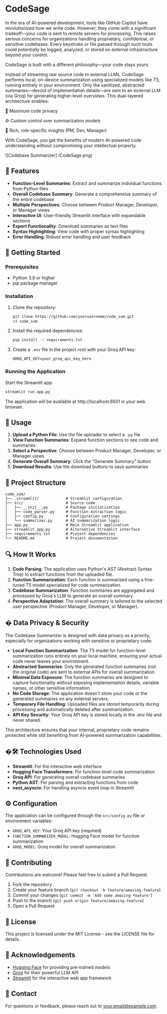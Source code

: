 # CodeSage

In the era of AI-powered development, tools like GitHub Copilot have revolutionized how we write code. However, they come with a significant tradeoff—your code is sent to remote servers for processing. This raises serious concerns for organizations handling proprietary, confidential, or sensitive codebases. Every keystroke or file passed through such tools could potentially be logged, analyzed, or stored on external infrastructure beyond your control.

CodeSage is built with a different philosophy—your code stays yours.

Instead of streaming raw source code to external LLMs, CodeSage performs local, on-device summarization using specialized models like T5, running entirely in your environment. Only the sanitized, abstracted summaries—devoid of implementation details—are sent to an external LLM (via Groq) for generating higher-level overviews. This dual-layered architecture enables:

🔐 Maximum code privacy

⚙️ Custom control over summarization models

🧠 Rich, role-specific insights (PM, Dev, Manager)

With CodeSage, you get the benefits of modern AI-powered code understanding without compromising your intellectual property.

![Codebase Summarizer] (CodeSage.png)

## 🌟 Features

- **Function-Level Summaries**: Extract and summarize individual functions from Python files
- **Overall Codebase Summary**: Generate a comprehensive summary of the entire codebase
- **Multiple Perspectives**: Choose between Product Manager, Developer, or Manager views
- **Interactive UI**: User-friendly Streamlit interface with expandable sections
- **Export Functionality**: Download summaries as text files
- **Syntax Highlighting**: View code with proper syntax highlighting
- **Error Handling**: Robust error handling and user feedback

## 🚀 Getting Started

### Prerequisites

- Python 3.8 or higher
- pip package manager

### Installation

1. Clone the repository:
   ```bash
   git clone https://github.com/yourusername/code_sum.git
   cd code_sum
   ```

2. Install the required dependencies:
   ```bash
   pip install -r requirements.txt
   ```

3. Create a `.env` file in the project root with your Groq API key:
   ```
   GROQ_API_KEY=your_groq_api_key_here
   ```

### Running the Application

Start the Streamlit app:
```bash
streamlit run app.py
```

The application will be available at http://localhost:8501 in your web browser.

## 🔧 Usage

1. **Upload a Python File**: Use the file uploader to select a `.py` file
2. **View Function Summaries**: Expand function sections to see code and summaries
3. **Select a Perspective**: Choose between Product Manager, Developer, or Manager views
4. **Generate Overall Summary**: Click the "Generate Summary" button
5. **Download Results**: Use the download buttons to save summaries

## 🧩 Project Structure

```
code_sum/
├── .streamlit/            # Streamlit configuration
├── src/                   # Source code
│   ├── __init__.py        # Package initialization
│   ├── code_parser.py     # Function extraction logic
│   ├── config.py          # Configuration settings
│   └── summarizer.py      # AI summarization logic
├── app.py                 # Main Streamlit application
├── streamlit_app.py       # Alternative Streamlit interface
├── requirements.txt       # Project dependencies
└── README.md              # Project documentation
```

## 🔍 How It Works

1. **Code Parsing**: The application uses Python's AST (Abstract Syntax Tree) to extract functions from the uploaded file.
2. **Function Summarization**: Each function is summarized using a fine-tuned T5 model specialized for code summarization.
3. **Codebase Summarization**: Function summaries are aggregated and processed by Groq's LLM to generate an overall summary.
4. **Perspective Adaptation**: The overall summary is tailored to the selected user perspective (Product Manager, Developer, or Manager).

## � Data Privacy & Security

The Codebase Summarizer is designed with data privacy as a priority, especially for organizations working with sensitive or proprietary code:

- **Local Function Summarization**: The T5 model for function-level summarization runs entirely on your local machine, ensuring your actual code never leaves your environment.
- **Abstracted Summaries**: Only the generated function summaries (not the original code) are sent to external APIs for overall summarization.
- **Minimal Data Exposure**: The function summaries are designed to capture functionality without exposing implementation details, variable names, or other sensitive information.
- **No Code Storage**: The application doesn't store your code or the generated summaries on any external servers.
- **Temporary File Handling**: Uploaded files are stored temporarily during processing and automatically deleted after summarization.
- **API Key Security**: Your Groq API key is stored locally in the .env file and never shared.

This architecture ensures that your internal, proprietary code remains protected while still benefiting from AI-powered summarization capabilities.

## �🛠️ Technologies Used

- **Streamlit**: For the interactive web interface
- **Hugging Face Transformers**: For function-level code summarization
- **Groq API**: For generating overall codebase summaries
- **Python AST**: For parsing and extracting functions from code
- **nest_asyncio**: For handling asyncio event loop in Streamlit

## ⚙️ Configuration

The application can be configured through the `src/config.py` file or environment variables:

- `GROQ_API_KEY`: Your Groq API key (required)
- `FUNCTION_SUMMARIZER_MODEL`: Hugging Face model for function summarization
- `GROQ_MODEL`: Groq model for overall summarization

## 🤝 Contributing

Contributions are welcome! Please feel free to submit a Pull Request.

1. Fork the repository
2. Create your feature branch (`git checkout -b feature/amazing-feature`)
3. Commit your changes (`git commit -m 'Add some amazing feature'`)
4. Push to the branch (`git push origin feature/amazing-feature`)
5. Open a Pull Request

## 📝 License

This project is licensed under the MIT License - see the LICENSE file for details.

## 🙏 Acknowledgements

- [Hugging Face](https://huggingface.co/) for providing pre-trained models
- [Groq](https://groq.com/) for their powerful LLM API
- [Streamlit](https://streamlit.io/) for the interactive web app framework

## 📧 Contact

For questions or feedback, please reach out to [your.email@example.com](mailto:your.email@example.com)